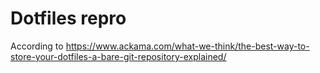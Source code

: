 # Dotfiles repro

According to https://www.ackama.com/what-we-think/the-best-way-to-store-your-dotfiles-a-bare-git-repository-explained/

